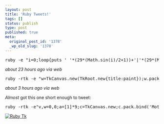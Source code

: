 ```yaml
---
layout: post
title: 'Ruby Tweets!'
tags: []
status: publish
type: post
published: true
meta:
  original_post_id: '1378'
  _wp_old_slug: '1378'
---
```

<pre>
ruby -e "i=0;loop{puts ' '*(29*(Math.sin(i)/2+1))+'|'*(29*(Math.cos(i)/2+1)); i+=0.1}" #ruby
</pre>

<i>about 23 hours ago via web</i>

<pre>
ruby -rtk -e "w=TkCanvas.new(TkRoot.new{title:paint});w.pack.bind('B1-Motion',proc{|x,y|TkcOval.new(w,x,y,x+4,y+4)},'%x %y').mainloop" #ruby
</pre>

<i>about 3 hours ago via web</i>

<em>Almost</em> got this one short enough to tweet:

<pre>
ruby -rtk -e"v,w=0,0;a=[1]*9;c=TkCanvas.new;c.pack.bind('Motion',proc{|x,y|a&lt;&lt;TkcLine.new(c,v,w,v=x,w=y,:arrow=&gt;'last');a.shift.delete rescue 1},'%x %y').mainloop"
</pre>

<a href='http://jay.mcgavren.com/blog/wp-content/uploads/2010/02/picture-7.png' title='Ruby Tk'><img src='http://jay.mcgavren.com/blog/wp-content/uploads/2010/02/picture-7.png' alt='Ruby Tk' /></a>
